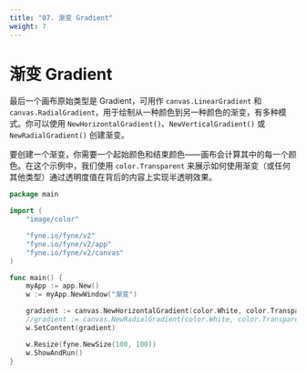 ```yaml
---
title: "07. 渐变 Gradient"
weight: 7
---
```


# 渐变 Gradient

最后一个画布原始类型是 Gradient，可用作 `canvas.LinearGradient` 和 `canvas.RadialGradient`，用于绘制从一种颜色到另一种颜色的渐变，有多种模式。你可以使用 `NewHorizontalGradient()`、`NewVerticalGradient()` 或 `NewRadialGradient()` 创建渐变。

要创建一个渐变，你需要一个起始颜色和结束颜色——画布会计算其中的每一个颜色。在这个示例中，我们使用 `color.Transparent` 来展示如何使用渐变（或任何其他类型）通过透明度值在背后的内容上实现半透明效果。

```go
package main

import (
	"image/color"

	"fyne.io/fyne/v2"
	"fyne.io/fyne/v2/app"
	"fyne.io/fyne/v2/canvas"
)

func main() {
	myApp := app.New()
	w := myApp.NewWindow("渐变")

	gradient := canvas.NewHorizontalGradient(color.White, color.Transparent)
	//gradient := canvas.NewRadialGradient(color.White, color.Transparent)
	w.SetContent(gradient)

	w.Resize(fyne.NewSize(100, 100))
	w.ShowAndRun()
}
```
